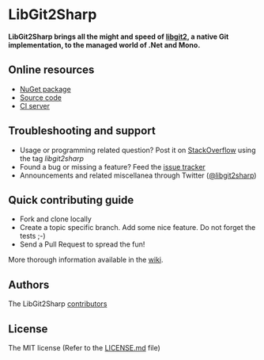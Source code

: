 # LibGit2Sharp

**LibGit2Sharp brings all the might and speed of [libgit2](http://libgit2.github.com/), a native Git implementation, to the managed world of .Net and Mono.**

## Online resources

 - [NuGet package](http://nuget.org/List/Packages/LibGit2Sharp)
 - [Source code](https://github.com/libgit2/libgit2sharp/)
 - [CI server](http://teamcity.codebetter.com/project.html?projectId=project127&guest=1)

## Troubleshooting and support

 - Usage or programming related question? Post it on [StackOverflow](http://stackoverflow.com/questions/tagged/libgit2sharp) using the tag *libgit2sharp*
 - Found a bug or missing a feature? Feed the [issue tracker](https://github.com/libgit2/libgit2sharp/issues)
 - Announcements and related miscellanea through Twitter ([@libgit2sharp](http://twitter.com/libgit2sharp))

## Quick contributing guide

 - Fork and clone locally
 - Create a topic specific branch. Add some nice feature. Do not forget the tests ;-)
 - Send a Pull Request to spread the fun!

More thorough information available in the [wiki](https://github.com/libgit2/libgit2sharp/wiki).

## Authors

The LibGit2Sharp [contributors](https://github.com/libgit2/libgit2sharp/contributors)

## License

The MIT license (Refer to the [LICENSE.md](https://github.com/libgit2/libgit2sharp/blob/master/LICENSE.md) file)